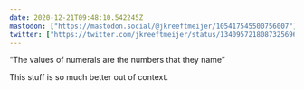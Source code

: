 ```yaml
---
date: 2020-12-21T09:48:10.542245Z
mastodon: ["https://mastodon.social/@jkreeftmeijer/105417545500756007"]
twitter: ["https://twitter.com/jkreeftmeijer/status/1340957218087325696"]
---
```

“The values of numerals are the numbers that they name”

This stuff is so much better out of context.
